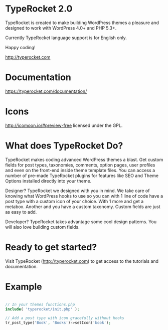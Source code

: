 TypeRocket 2.0
==========

TypeRocket is created to make building WordPress themes a pleasure and designed to work with WordPress 4.0+ and PHP 5.3+.

Currently TypeRocket language support is for English only.

Happy coding!

http://typerocket.com

Documentation
==========

https://typerocket.com/documentation/

Icons
==========

http://icomoon.io/#preview-free licensed under the GPL.


What does TypeRocket Do?
==========

TypeRocket makes coding advanced WordPress themes a blast. Get custom fields for post types, taxonomies, comments, option pages, user profiles and even on the front-end inside theme template files. You can access a number of pre-made TypeRocket plugins for features like SEO and Theme Options installed directly into your theme.

Designer? TypeRocket we designed with you in mind. We take care of knowing what WordPress hooks to use so you can with 1 line of code have a post type with a custom icon of your choice. With 1 more and get a metabox. Another and you have a custom taxonomy. Custom fields are just as easy to add.

Developer? TypeRocket takes advantage some cool design patterns. You will also love building custom fields.

Ready to get started?
==========

Visit TypeRocket (http://typerocket.com) to get access to the tutorials and documentation.

Example
==========

```php

// In your themes functions.php
include( 'typerocket/init.php' );

// Add a post type with icon gracefully without hooks
tr_post_type('Book', 'Books')->setIcon('book');

```
